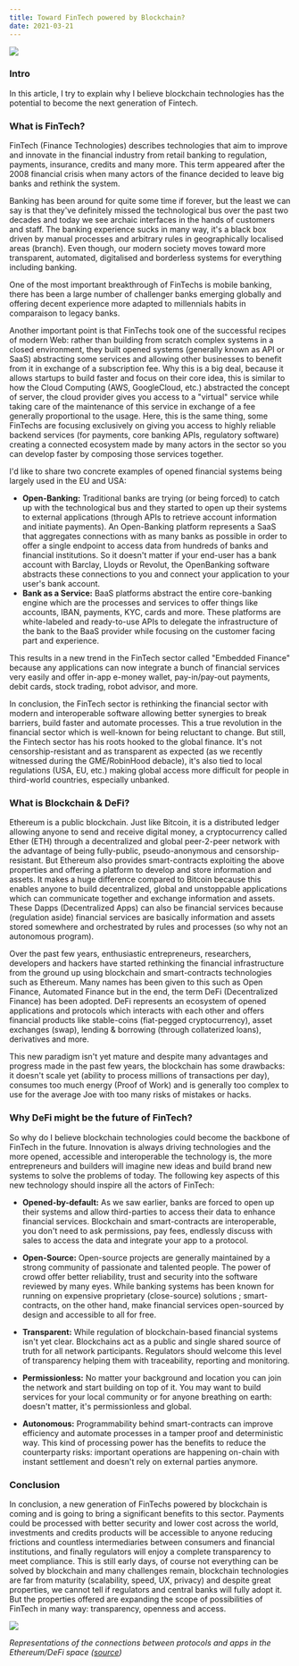 ```yaml
---
title: Toward FinTech powered by Blockchain?
date: 2021-03-21
---
```


![](https://images.unsplash.com/photo-1566132127697-4524fea60007?ixid=MXwxMjA3fDB8MHxwaG90by1wYWdlfHx8fGVufDB8fHw%3D&ixlib=rb-1.2.1&auto=format&fit=crop&w=1500&q=80)

### Intro

In this article, I try to explain why I believe blockchain technologies has the potential to become the next generation of Fintech.

### What is FinTech?

FinTech (Finance Technologies) describes technologies that aim to improve and innovate in the financial industry from retail banking to regulation, payments, insurance, credits and many more. This term appeared after the 2008 financial crisis when many actors of the finance decided to leave big banks and rethink the system.

Banking has been around for quite some time if forever, but the least we can say is that they've definitely missed the technological bus over the past two decades and today we see archaic interfaces in the hands of customers and staff. The banking experience sucks in many way, it's a black box driven by manual processes and arbitrary rules in geographically localised areas (branch). Even though, our modern society moves toward more transparent, automated, digitalised and borderless systems for everything including banking.

One of the most important breakthrough of FinTechs is mobile banking, there has been a large number of challenger banks emerging globally and offering decent experience more adapted to millennials habits in comparaison to legacy banks.

Another important point is that FinTechs took one of the successful recipes of modern Web: rather than building from scratch complex systems in a closed environment, they built opened systems (generally known as API or SaaS) abstracting some services and allowing other businesses to benefit from it in exchange of a subscription fee. Why this is a big deal, because it allows startups to build faster and focus on their core idea, this is similar to how the Cloud Computing (AWS, GoogleCloud, etc.) abstracted the concept of server, the cloud provider gives you access to a "virtual" service while taking care of the maintenance of this service in exchange of a fee generally proportional to the usage. Here, this is the same thing, some FinTechs are focusing exclusively on giving you access to highly reliable backend services (for payments, core banking APIs, regulatory software) creating a connected ecosystem made by many actors in the sector so you can develop faster by composing those services together.

I'd like to share two concrete examples of opened financial systems being largely used in the EU and USA:
- **Open-Banking:** Traditional banks are trying (or being forced) to catch up with the technological bus and they started to open up their systems to external applications (through APIs to retrieve account information and initiate payments). An Open-Banking platform represents a SaaS that aggregates connections with as many banks as possible in order to offer a single endpoint to access data from hundreds of banks and financial institutions. So it doesn't matter if your end-user has a bank account with Barclay, Lloyds or Revolut, the OpenBanking software abstracts these connections to you and connect your application to your user's bank account.
- **Bank as a Service:** BaaS platforms abstract the entire core-banking engine which are the processes and services to offer things like accounts, IBAN, payments, KYC, cards and more. These platforms are white-labeled and ready-to-use APIs to delegate the infrastructure of the bank to the BaaS provider while focusing on the customer facing part and experience.

This results in a new trend in the FinTech sector called "Embedded Finance" because any applications can now integrate a bunch of financial services very easily and offer in-app e-money wallet, pay-in/pay-out payments, debit cards, stock trading, robot advisor, and more.

In conclusion, the FinTech sector is rethinking the financial sector with modern and interoperable software allowing better synergies to break barriers, build faster and automate processes. This a true revolution in the financial sector which is well-known for being reluctant to change. But still, the Fintech sector has his roots hooked to the global finance. It's not censorship-resistant and as transparent as expected (as we recently witnessed during the GME/RobinHood debacle), it's also tied to local regulations (USA, EU, etc.) making global access more difficult for people in third-world countries, especially unbanked.


### What is Blockchain & DeFi?

Ethereum is a public blockchain. Just like Bitcoin, it is a distributed ledger allowing anyone to send and receive digital money, a cryptocurrency called Ether (ETH) through a decentralized and global peer-2-peer network with the advantage of being fully-public, pseudo-anonymous and censorship-resistant.
But Ethereum also provides smart-contracts exploiting the above properties and offering a platform to develop and store information and assets. It makes a huge difference compared to Bitcoin because this enables anyone to build decentralized, global and unstoppable applications which can communicate together and exchange information and assets. These Dapps (Decentralized Apps) can also be financial services because (regulation aside) financial services are basically information and assets stored somewhere and orchestrated by rules and processes (so why not an autonomous program).

Over the past few years, enthusiastic entrepreneurs, researchers, developers and hackers have started rethinking the financial infrastructure from the ground up using blockchain and smart-contracts technologies such as Ethereum. Many names has been given to this such as Open Finance, Automated Finance but in the end, the term DeFi (Decentralized Finance) has been adopted.
DeFi represents an ecosystem of opened applications and protocols which interacts with each other and offers financial products like stable-coins (fiat-pegged cryptocurrency), asset exchanges (swap), lending & borrowing (through collaterized loans), derivatives and more.

This new paradigm isn't yet mature and despite many advantages and progress made in the past few years, the blockchain has some drawbacks: it doesn't scale yet (ability to process millions of transactions per day), consumes too much energy (Proof of Work) and is generally too complex to use for the average Joe with too many risks of mistakes or hacks.


### Why DeFi might be the future of FinTech?

So why do I believe blockchain technologies could become the backbone of FinTech in the future. Innovation is always driving technologies and the more opened, accessible and interoperable the technology is, the more entrepreneurs and builders will imagine new ideas and build brand new systems to solve the problems of today. The following key aspects of this new technology should inspire all the actors of FinTech: 

- **Opened-by-default:** As we saw earlier, banks are forced to open up their systems and allow third-parties to access their data to enhance financial services. Blockchain and smart-contracts are interoperable, you don't need to ask permissions, pay fees, endlessly discuss with sales to access the data and integrate your app to a protocol.

- **Open-Source:** Open-source projects are generally maintained by a strong community of passionate and talented people. The power of crowd offer better reliability, trust and security into the software reviewed by many eyes. While banking systems has been known for running on expensive proprietary (close-source) solutions ; smart-contracts, on the other hand, make financial services open-sourced by design and accessible to all for free.

- **Transparent:** While regulation of blockchain-based financial systems isn't yet clear. Blockchains act as a public and single shared source of truth for all network participants. Regulators should welcome this level of transparency helping them with traceability, reporting and monitoring.

- **Permissionless:** No matter your background and location you can join the network and start building on top of it. You may want to build services for your local community or for anyone breathing on earth: doesn't matter, it's permissionless and global.

- **Autonomous:** Programmability behind smart-contracts can improve efficiency and automate processes in a tamper proof and deterministic way. This kind of processing power has the benefits to reduce the counterparty risks: important operations are happening on-chain with instant settlement and doesn't rely on external parties anymore.


### Conclusion

In conclusion, a new generation of FinTechs powered by blockchain is coming and is going to bring a significant benefits to this sector. Payments could be processed with better security and lower cost across the world, investments and credits products will be accessible to anyone reducing frictions and countless intermediaries between consumers and financial institutions, and finally regulators will enjoy a complete transparency to meet compliance.
This is still early days, of course not everything can be solved by blockchain and many challenges remain, blockchain technologies are far from maturity (scalability, speed, UX, privacy) and despite great properties, we cannot tell if regulators and central banks will fully adopt it.
But the properties offered are expanding the scope of possibilities of FinTech in many way: transparency, openness and access.


![](https://pbs.twimg.com/media/EuIVyzpXMAcTkqx?format=jpg&name=4096x4096)

_Representations of the connections between protocols and apps in the Ethereum/DeFi space ([source](https://twitter.com/will__price/status/1360676121835151360/photo/1))_
